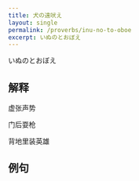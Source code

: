 ```yaml
---
title: 犬の遠吠え
layout: single
permalink: /proverbs/inu-no-to-oboe
excerpt: いぬのとおぼえ
---
```


いぬのとおぼえ

## 解释

虚张声势

门后耍枪

背地里装英雄

## 例句

